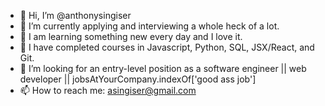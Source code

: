 - 👋 Hi, I’m @anthonysingiser
- 👀 I’m currently applying and interviewing a whole heck of a lot.
- 🎯 I am learning something new every day and I love it.
- 🌱 I have completed courses in Javascript, Python, SQL, JSX/React, and Git. 
- 💞️ I’m looking for an entry-level position as a software engineer || web developer || jobsAtYourCompany.indexOf['good ass job']
- 📫 How to reach me: asingiser@gmail.com

